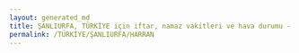 ```yaml
---
layout: generated_md
title: ŞANLIURFA, TÜRKİYE için iftar, namaz vakitleri ve hava durumu - ilçe/eyalet seç
permalink: /TÜRKİYE/ŞANLIURFA/HARRAN
---
```


<script type="text/javascript">
  var country = TÜRKİYE;
  var city = ŞANLIURFA;
  var state = HARRAN;
  var lat = 72;
  var lon = 21;
</script>
